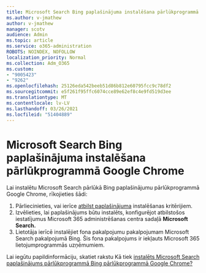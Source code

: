 ```yaml
---
title: Microsoft Search Bing paplašinājuma instalēšana pārlūkprogrammā Google Chrome
ms.author: v-jmathew
author: v-jmathew
manager: scotv
audience: Admin
ms.topic: article
ms.service: o365-administration
ROBOTS: NOINDEX, NOFOLLOW
localization_priority: Normal
ms.collection: Adm_O365
ms.custom:
- "9005423"
- "9262"
ms.openlocfilehash: 25126eda542beeb51d86b812e60795fcc9c78df2
ms.sourcegitcommit: e5f261f95ffc6074cce89e62ef8c4e9fd519d3ee
ms.translationtype: MT
ms.contentlocale: lv-LV
ms.lasthandoff: 03/26/2021
ms.locfileid: "51404889"
---
```

# <a name="install-the-microsoft-search-in-bing-extension-in-google-chrome"></a>Microsoft Search Bing paplašinājuma instalēšana pārlūkprogrammā Google Chrome

Lai instalētu Microsoft Search pārlūkā Bing paplašinājumu pārlūkprogrammā Google Chrome, rīkojieties šādi:

1. Pārliecinieties, vai ierīce [atbilst paplašinājuma](https://go.microsoft.com/fwlink/?linkid=2152236) instalēšanas kritērijiem.
2. Izvēlieties, lai paplašinājums būtu instalēts, konfigurējot atbilstošos iestatījumus Microsoft 365 administrēšanas centra sadaļā **Microsoft Search.**
3. Lietotāja ierīcē instalējiet fona pakalpojumu pakalpojumam Microsoft Search pakalpojumā Bing. Šis fona pakalpojums ir iekļauts Microsoft 365 lietojumprogrammās uzņēmumiem.

Lai iegūtu papildinformāciju, skatiet rakstu Kā tiek [instalēts Microsoft Search paplašinājums pārlūkprogrammā Bing pārlūkprogrammā Google Chrome?](https://go.microsoft.com/fwlink/?linkid=2150992)
